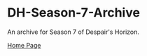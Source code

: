# DH-Season-7-Archive
An archive for Season 7 of Despair's Horizon.

[Home Page](https://sonic4999.github.io/DH-Season-7-Archive/Home)